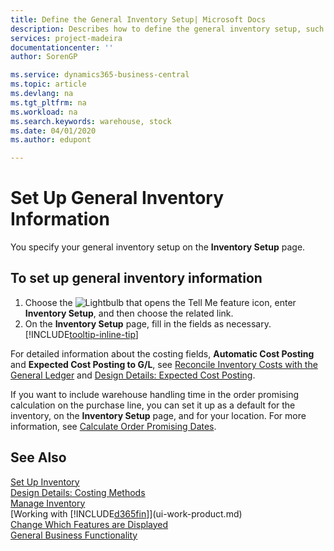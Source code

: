 ```yaml
---
title: Define the General Inventory Setup| Microsoft Docs
description: Describes how to define the general inventory setup, such as number series and locations, so that you can, for example, manage your warehouse and stock.
services: project-madeira
documentationcenter: ''
author: SorenGP

ms.service: dynamics365-business-central
ms.topic: article
ms.devlang: na
ms.tgt_pltfrm: na
ms.workload: na
ms.search.keywords: warehouse, stock
ms.date: 04/01/2020
ms.author: edupont

---
```

# Set Up General Inventory Information
You specify your general inventory setup on the **Inventory Setup** page.

## To set up general inventory information
1. Choose the ![Lightbulb that opens the Tell Me feature](media/ui-search/search_small.png "Tell me what you want to do") icon, enter **Inventory Setup**, and then choose the related link.
2. On the **Inventory Setup** page, fill in the fields as necessary. [!INCLUDE[tooltip-inline-tip](includes/tooltip-inline-tip_md.md)]

For detailed information about the costing fields, **Automatic Cost Posting** and **Expected Cost Posting to G/L**, see [Reconcile Inventory Costs with the General Ledger](finance-how-to-post-inventory-costs-to-the-general-ledger.md) and [Design Details: Expected Cost Posting](design-details-expected-cost-posting.md).

If you want to include warehouse handling time in the order promising calculation on the purchase line, you can set it up as a default for the inventory, on the **Inventory Setup** page, and for your location. For more information, see [Calculate Order Promising Dates](sales-how-to-calculate-order-promising-dates.md).  

## See Also
[Set Up Inventory](inventory-setup-inventory.md)  
[Design Details: Costing Methods](design-details-costing-methods.md)    
[Manage Inventory](inventory-manage-inventory.md)  
[Working with [!INCLUDE[d365fin](includes/d365fin_md.md)]](ui-work-product.md)  
[Change Which Features are Displayed](ui-experiences.md)  
[General Business Functionality](ui-across-business-areas.md)
